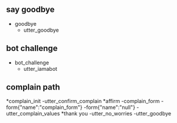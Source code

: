
## say goodbye
* goodbye
  - utter_goodbye

## bot challenge
* bot_challenge
  - utter_iamabot


## complain path
*complain_init
    -utter_confirm_complain 
*affirm
    -complain_form
    -form{"name":"complain_form"}
    -form{"name":"null"}
    -utter_complain_values
*thank you
    -utter_no_worries
    -utter_goodbye






